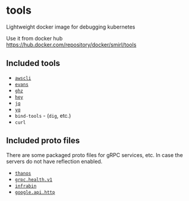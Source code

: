# tools
Lightweight docker image for debugging kubernetes

Use it from docker hub https://hub.docker.com/repository/docker/smirl/tools

## Included tools

- [`awscli`](https://aws.amazon.com/cli/)
- [`evans`](https://github.com/ktr0731/evans)
- [`ghz`](https://ghz.sh/)
- [`hey`](https://github.com/rakyll/hey)
- [`jq`](https://stedolan.github.io/jq/)
- [`yq`](https://github.com/mikefarah/yq)
- `bind-tools` - (`dig`, etc.)
- `curl`

## Included proto files

There are some packaged proto files for gRPC services, etc. In case the servers do not have reflection enabled.

- [`thanos`](https://github.com/thanos-io/thanos)
- [`grpc.health.v1`](https://github.com/grpc/grpc/blob/master/doc/health-checking.md)
- [`infrabin`](https://github.com/maruina/go-infrabin/)
- [`google.api.http`](https://cloud.google.com/endpoints/docs/grpc/transcoding)
